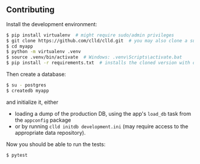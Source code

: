 Contributing
------------

Install the development environment:

```sh
$ pip install virtualenv  # might require sudo/admin privileges
$ git clone https://github.com/clld/clld.git  # you may also clone a suitable fork
$ cd myapp
$ python -m virtualenv .venv
$ source .venv/bin/activate  # Windows: .venv\Scripts\activate.bat
$ pip install -r requirements.txt  # installs the cloned version with dev-tools in development mode
```

Then create a database:

```sh
$ su - postgres
$ createdb myapp
```

and initialize it, either
- loading a dump of the production DB, using the app's `load_db` task from the
`appconfig` package
- or by running `clld initdb development.ini` (may require access to the appropriate data repository).

Now you should be able to run the tests:

```sh
$ pytest
```
